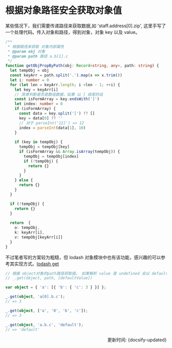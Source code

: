 # 根据对象路径安全获取对象值

某些情况下，我们需要传递路径来获取数据,如 'staff.address[0].zip', 这里手写了一个处理代码。传入对象和路径，得到对象，对象 key 以及 value。

```ts
/**
 * 根据路径来获取 对象内部属性
 * @param obj 对象
 * @param path 路径 a.b[1].c
 */
function getObjPropByPath(obj: Record<string, any>, path: string) {
  let tempObj = obj
  const keyArr = path.split('.').map(x => x.trim())
  let i: number = 0
  for (let len = keyArr.length; i <len - 1; ++i) {
    let key = keyArr[i]
    // 简单判断是否是数组数据，如果 以 ] 结尾的话
    const isFormArray = key.endsWith(']')
    let index: number = 0
    if (isFormArray) {
      const data = key.split('[') ?? []
      key = data[0] ?? ''
      // 对于 parseInt('12]') => 12
      index = parseInt(data[1], 10)
    }
    
    if (key in tempObj) {
      tempObj = tempObj[key]
      if (isFormArray && Array.isArray(tempObj)) {
        tempObj = tempObj[index]
        if (!tempObj) {
          return {}
        }
      }
    } else {
      return {}
    }
  }

  if (!tempObj) {
    return {}
  }
  
  return  {
    o: tempObj,
    k: keyArr[i],
    v: tempObj[keyArr[i]]
  }
}
```

不过笔者写的方案较为粗糙，但 lodash 对象模块中也有该功能，感兴趣的可以参考其实现方式。[lodash get](https://www.lodashjs.com/docs/lodash.get)

```ts
// 根据 object对象的path路径获取值。 如果解析 value 是 undefined 会以 defaultValue 取代。
// _.get(object, path, [defaultValue])

var object = { 'a': [{ 'b': { 'c': 3 } }] };

_.get(object, 'a[0].b.c');
// => 3

_.get(object, ['a', '0', 'b', 'c']);
// => 3

_.get(object, 'a.b.c', 'default');
// => 'default'
```

<div style="float: right">更新时间: {docsify-updated}</div>
